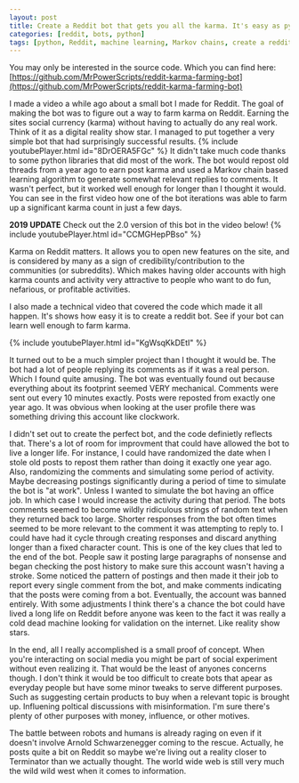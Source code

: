 ```yaml
---
layout: post
title: Create a Reddit bot that gets you all the karma. It's easy as py(thon)
categories: [reddit, bots, python]
tags: [python, Reddit, machine learning, Markov chains, create a reddit bot, reddit karma farming, make a reddit bot, reddit bot, how to karma farm reddit, reddit karma farming bot]
---
```


You may only be interested in the source code. Which you can find here: [https://github.com/MrPowerScripts/reddit-karma-farming-bot](https://github.com/MrPowerScripts/reddit-karma-farming-bot)

 I made a video a while ago about a small bot I made for Reddit. The goal of making the bot was to figure out a way to farm karma on Reddit. Earning the sites social currency (karma) without having to actually do any real work. Think of it as a digital reality show star. I managed to put together a very simple bot that had surprisingly successful results. {% include youtubePlayer.html id="8DrOERA5FGc" %} It didn't take much code thanks to some python libraries that did most of the work. The bot would repost old threads from a year ago to earn post karma and used a Markov chain based learning algorithm to generate somewhat relevant replies to comments. It wasn't perfect, but it worked well enough for longer than I thought it would. You can see in the first video how one of the bot iterations was able to farm up a significant karma count in just a few days.

**2019 UPDATE** Check out the 2.0 version of this bot in the video below!
{% include youtubePlayer.html id="CCMGHepPBso" %}

Karma on Reddit matters. It allows you to open new features on the site, and is considered by many as a sign of credibility/contribution to the communities (or subreddits). Which makes having older accounts with high karma counts and activity very attractive to people who want to do fun, nefarious, or profitable activities.

I also made a technical video that covered the code which made it all happen. It's shows how easy it is to create a reddit bot. See if your bot can learn well enough to farm karma.

{% include youtubePlayer.html id="KgWsqKkDEtI" %}

It turned out to be a much simpler project than I thought it would be. The bot had a lot of people replying its comments as if it was a real person. Which I found quite amusing. The bot was eventually found out because everything about its footprint seemed VERY mechanical. Comments were sent out every 10 minutes exactly. Posts were reposted from exactly one year ago. It was obvious when looking at the user profile there was something driving this account like clockwork.

I didn't set out to create the perfect bot, and the code definietly reflects that. There's a lot of room for improvment that could have allowed the bot to live a longer life. For instance, I could have randomized the date when I stole old posts to repost them rather than doing it exactly one year ago. Also, randomizing the comments and simulating some period of activity. Maybe decreasing postings significantly during a period of time to simulate the bot is "at work". Unless I wanted to simulate the bot having an office job. In which case I would increase the activity during that period. The bots comments seemed to become wildly ridiculous strings of random text when they returned back too large. Shorter responses from the bot often times seemed to be more relevant to the comment it was attempting to reply to. I could have had it cycle through creating responses and discard anything longer than a fixed character count. This is one of the key clues that led to the end of the bot. People saw it posting large paragraphs of nonsense and began checking the post history to make sure this account wasn't having a stroke. Some noticed the pattern of postings and then made it their job to report every single comment from the bot, and make comments indicating that the posts were coming from a bot. Eventually, the account was banned entirely. With some adjustments I think there's a chance the bot could have lived a long life on Reddit before anyone was keen to the fact it was really a cold dead machine looking for validation on the internet. Like reality show stars.

In the end, all I really accomplished is a small proof of concept. When you're interacting on social media you might be part of social experiment without even realizing it. That would be the least of anyones concerns though. I don't think it would be too difficult to create bots that apear as everyday people but have some minor tweaks to serve different purposes. Such as suggesting certain products to buy when a relevant topic is brought up. Influening poltical discussions with misinformation. I'm sure there's plenty of other purposes with money, influence, or other motives.

The battle between robots and humans is already raging on even if it doesn't involve Arnold Schwarzenegger coming to the rescue. Actually, he posts quite a bit on Reddit so maybe we're living out a reality closer to Terminator than we actually thought. The world wide web is still very much the wild wild west when it comes to information.
